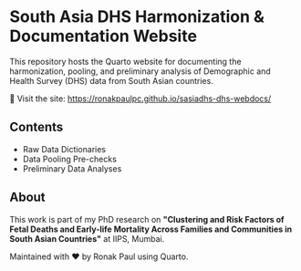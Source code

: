 # South Asia DHS Harmonization & Documentation Website

This repository hosts the Quarto website for documenting the harmonization, pooling, and preliminary analysis of Demographic and Health Survey (DHS) data from South Asian countries.

🔗 Visit the site: https://ronakpaulpc.github.io/sasiadhs-dhs-webdocs/

## Contents

- Raw Data Dictionaries
- Data Pooling Pre-checks
- Preliminary Data Analyses

## About

This work is part of my PhD research on **"Clustering and Risk Factors of Fetal Deaths and Early-life Mortality Across Families and Communities in South Asian Countries"** at IIPS, Mumbai.

Maintained with ❤️ by Ronak Paul using Quarto.
